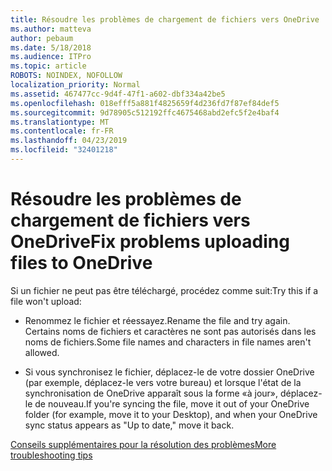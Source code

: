 ```yaml
---
title: Résoudre les problèmes de chargement de fichiers vers OneDrive
ms.author: matteva
author: pebaum
ms.date: 5/18/2018
ms.audience: ITPro
ms.topic: article
ROBOTS: NOINDEX, NOFOLLOW
localization_priority: Normal
ms.assetid: 467477cc-9d4f-47f1-a602-dbf334a42be5
ms.openlocfilehash: 018efff5a881f4825659f4d236fd7f87ef84def5
ms.sourcegitcommit: 9d78905c512192ffc4675468abd2efc5f2e4baf4
ms.translationtype: MT
ms.contentlocale: fr-FR
ms.lasthandoff: 04/23/2019
ms.locfileid: "32401218"
---
```

# <a name="fix-problems-uploading-files-to-onedrive"></a><span data-ttu-id="6fd24-102">Résoudre les problèmes de chargement de fichiers vers OneDrive</span><span class="sxs-lookup"><span data-stu-id="6fd24-102">Fix problems uploading files to OneDrive</span></span>

<span data-ttu-id="6fd24-103">Si un fichier ne peut pas être téléchargé, procédez comme suit:</span><span class="sxs-lookup"><span data-stu-id="6fd24-103">Try this if a file won't upload:</span></span>
  
- <span data-ttu-id="6fd24-104">Renommez le fichier et réessayez.</span><span class="sxs-lookup"><span data-stu-id="6fd24-104">Rename the file and try again.</span></span> <span data-ttu-id="6fd24-105">Certains noms de fichiers et caractères ne sont pas autorisés dans les noms de fichiers.</span><span class="sxs-lookup"><span data-stu-id="6fd24-105">Some file names and characters in file names aren't allowed.</span></span> 
    
- <span data-ttu-id="6fd24-106">Si vous synchronisez le fichier, déplacez-le de votre dossier OneDrive (par exemple, déplacez-le vers votre bureau) et lorsque l'état de la synchronisation de OneDrive apparaît sous la forme «à jour», déplacez-le de nouveau.</span><span class="sxs-lookup"><span data-stu-id="6fd24-106">If you're syncing the file, move it out of your OneDrive folder (for example, move it to your Desktop), and when your OneDrive sync status appears as "Up to date," move it back.</span></span> 
    
[<span data-ttu-id="6fd24-107">Conseils supplémentaires pour la résolution des problèmes</span><span class="sxs-lookup"><span data-stu-id="6fd24-107">More troubleshooting tips</span></span>](https://go.microsoft.com/fwlink/?linkid=873155)
  

